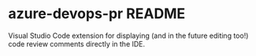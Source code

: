# azure-devops-pr README

Visual Studio Code extension for displaying (and in the future editing too!) code review comments directly in the IDE.